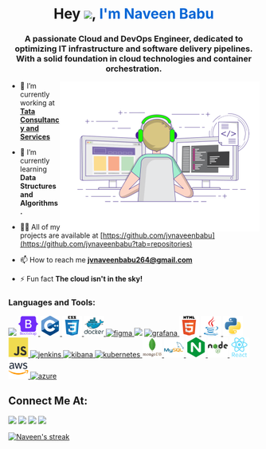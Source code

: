 <h1 align="center">Hey <img src="https://raw.githubusercontent.com/MartinHeinz/MartinHeinz/master/wave.gif" width="30px">, <span style="color:#0366d6"> I'm Naveen Babu</h1>
<h3 align="center">A passionate Cloud and DevOps Engineer, dedicated to optimizing IT infrastructure and software delivery pipelines. With a solid foundation in cloud technologies and container orchestration.</h3>
<img align="right" alt="Coding" width="400" src="https://raw.githubusercontent.com/devSouvik/devSouvik/master/gif3.gif">

- 🔭 I’m currently working at **[Tata Consultancy and Services](https://www.tcs.com/)**

- 🌱 I’m currently learning **Data Structures and Algorithms.**

- 👨‍💻 All of my projects are available at [https://github.com/jvnaveenbabu](https://github.com/jvnaveenbabu?tab=repositories)

- 📫 How to reach me **jvnaveenbabu264@gmail.com**

- ⚡ Fun fact **The cloud isn't in the sky!**


<h3 align="left">Languages and Tools:</h3>
<p align="left"> <img src="https://img.icons8.com/color/48/000000/git.png"/> <a href="https://getbootstrap.com" target="_blank" rel="noreferrer"> <img src="https://raw.githubusercontent.com/devicons/devicon/master/icons/bootstrap/bootstrap-plain-wordmark.svg" alt="bootstrap" width="40" height="40"/> </a> <a href="https://www.w3schools.com/cpp/" target="_blank" rel="noreferrer"> <img src="https://raw.githubusercontent.com/devicons/devicon/master/icons/cplusplus/cplusplus-original.svg" alt="cplusplus" width="40" height="40"/> </a> <a href="https://www.w3schools.com/css/" target="_blank" rel="noreferrer"> <img src="https://raw.githubusercontent.com/devicons/devicon/master/icons/css3/css3-original-wordmark.svg" alt="css3" width="40" height="40"/> </a> <a href="https://www.docker.com/" target="_blank" rel="noreferrer"> <img src="https://raw.githubusercontent.com/devicons/devicon/master/icons/docker/docker-original-wordmark.svg" alt="docker" width="40" height="40"/> </a> <a href="https://www.figma.com/" target="_blank" rel="noreferrer"> <img src="https://www.vectorlogo.zone/logos/figma/figma-icon.svg" alt="figma" width="40" height="40"/> </a>  <img src="https://img.icons8.com/color/48/000000/adobe-xd.png"/> <a href="https://grafana.com" target="_blank" rel="noreferrer"> <img src="https://www.vectorlogo.zone/logos/grafana/grafana-icon.svg" alt="grafana" width="40" height="40"/> </a> <a href="https://www.w3.org/html/" target="_blank" rel="noreferrer"> <img src="https://raw.githubusercontent.com/devicons/devicon/master/icons/html5/html5-original-wordmark.svg" alt="html5" width="40" height="40"/> </a> <a href="https://www.java.com" target="_blank" rel="noreferrer"> <img src="https://raw.githubusercontent.com/devicons/devicon/master/icons/java/java-original.svg" alt="java" width="40" height="40"/> </a> <a href="https://www.python.org" target="_blank" rel="noreferrer"> <img src="https://raw.githubusercontent.com/devicons/devicon/master/icons/python/python-original.svg" alt="python" width="40" height="40"/> </a>  <a href="https://developer.mozilla.org/en-US/docs/Web/JavaScript" target="_blank" rel="noreferrer"> <img src="https://raw.githubusercontent.com/devicons/devicon/master/icons/javascript/javascript-original.svg" alt="javascript" width="40" height="40"/> </a> <a href="https://www.jenkins.io" target="_blank" rel="noreferrer"> <img src="https://www.vectorlogo.zone/logos/jenkins/jenkins-icon.svg" alt="jenkins" width="40" height="40"/> </a> <a href="https://www.elastic.co/kibana" target="_blank" rel="noreferrer"> <img src="https://www.vectorlogo.zone/logos/elasticco_kibana/elasticco_kibana-icon.svg" alt="kibana" width="40" height="40"/> </a> <a href="https://kubernetes.io" target="_blank" rel="noreferrer"> <img src="https://www.vectorlogo.zone/logos/kubernetes/kubernetes-icon.svg" alt="kubernetes" width="40" height="40"/> </a> <a href="https://www.mongodb.com/" target="_blank" rel="noreferrer"> <img src="https://raw.githubusercontent.com/devicons/devicon/master/icons/mongodb/mongodb-original-wordmark.svg" alt="mongodb" width="40" height="40"/> </a> <a href="https://www.mysql.com/" target="_blank" rel="noreferrer"> <img src="https://raw.githubusercontent.com/devicons/devicon/master/icons/mysql/mysql-original-wordmark.svg" alt="mysql" width="40" height="40"/> </a> <a href="https://www.nginx.com" target="_blank" rel="noreferrer"> <img src="https://raw.githubusercontent.com/devicons/devicon/master/icons/nginx/nginx-original.svg" alt="nginx" width="40" height="40"/> </a> <a href="https://nodejs.org" target="_blank" rel="noreferrer"> <img src="https://raw.githubusercontent.com/devicons/devicon/master/icons/nodejs/nodejs-original-wordmark.svg" alt="nodejs" width="40" height="40"/> </a> <a href="https://reactjs.org/" target="_blank" rel="noreferrer"> <img src="https://raw.githubusercontent.com/devicons/devicon/master/icons/react/react-original-wordmark.svg" alt="react" width="40" height="40"/> </a> <a href="https://aws.amazon.com" target="_blank" rel="noreferrer"> <img src="https://raw.githubusercontent.com/devicons/devicon/master/icons/amazonwebservices/amazonwebservices-original-wordmark.svg" alt="aws" width="40" height="40"/> </a> <a href="https://azure.microsoft.com/en-in/" target="_blank" rel="noreferrer"> <img src="https://www.vectorlogo.zone/logos/microsoft_azure/microsoft_azure-icon.svg" alt="azure" width="40" height="40"/> </a></p>

## Connect Me At:

<p align="left">

<a href="mailto:jvnaveenbabu264@gmail.com" target="_blank"><img src="https://img.icons8.com/fluent/48/000000/mail.png"/></a> <a href = "https://www.linkedin.com/in/j-v-naveen-babu/" target="_blank"><img src="https://img.icons8.com/fluent/48/000000/linkedin.png"/></a> <a href = "https://twitter.com/JVNaveenBabu1" target="_blank"><img src="https://img.icons8.com/fluent/48/000000/twitter.png"/></a> <a href = "https://www.instagram.com/webdev.commune/" target="_blank"><img src="https://img.icons8.com/fluent/48/000000/instagram-new.png"/></a>

</p>

<p align="left">
    <a href="https://github.com/jvnaveenbabu/github-readme-streak-stats">
        <img title="🔥 Get streak stats for your profile at git.io/streak-stats" alt="Naveen's streak" src="https://github-readme-streak-stats.herokuapp.com/?user=jvnaveenbabu&theme=black-ice&hide_border=true&stroke=0000&background=060A0CD0"/>
    </a>
</p>
